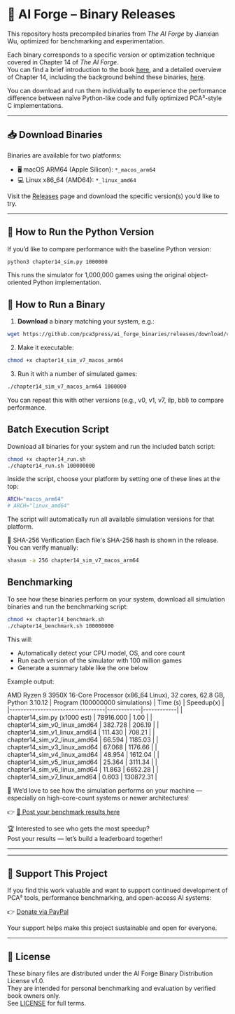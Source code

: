# 🧠 AI Forge – Binary Releases

This repository hosts precompiled binaries from *The AI Forge* by Jianxian Wu, optimized for benchmarking and experimentation.

Each binary corresponds to a specific version or optimization technique covered in Chapter 14 of *The AI Forge*.  
You can find a brief introduction to the book [here](https://github.com/pca3press/ai_forge), and a detailed overview of Chapter 14, including the background behind these binaries, [here](https://github.com/pca3press/ai_forge_binaries/blob/main/day_vs_century.md).

You can download and run them individually to experience the performance difference between naïve Python-like code and fully optimized PCA³-style C implementations.

---

## 📥 Download Binaries

Binaries are available for two platforms:

- 🖥 macOS ARM64 (Apple Silicon): `*_macos_arm64`
- 💻 Linux x86_64 (AMD64): `*_linux_amd64`

Visit the [Releases](https://github.com/pca3press/ai_forge_binaries/releases) page and download the specific version(s) you’d like to try.

---
## 🐍 How to Run the Python Version

If you’d like to compare performance with the baseline Python version:

```bash
python3 chapter14_sim.py 1000000
```
This runs the simulator for 1,000,000 games using the original object-oriented Python implementation.

## 🚀 How to Run a Binary

1. **Download** a binary matching your system, e.g.:

```bash
wget https://github.com/pca3press/ai_forge_binaries/releases/download/v1.0.0/chapter14_sim_v7_macos_arm64
```
2. Make it executable:

```bash
chmod +x chapter14_sim_v7_macos_arm64
```

3. Run it with a number of simulated games:

```bash
./chapter14_sim_v7_macos_arm64 1000000
```

You can repeat this with other versions (e.g., v0, v1, v7, ilp, bbl) to compare performance.

 
## Batch Execution Script
Download all binaries for your system and run the included batch script:

```bash
chmod +x chapter14_run.sh
./chapter14_run.sh 100000000
```

Inside the script, choose your platform by setting one of these lines at the top:

```bash
ARCH="macos_arm64"
# ARCH="linux_amd64"
```
The script will automatically run all available simulation versions for that platform.

🧪 SHA-256 Verification
Each file's SHA-256 hash is shown in the release. You can verify manually:

```bash
shasum -a 256 chapter14_sim_v7_macos_arm64
```

## Benchmarking
To see how these binaries perform on your system, download all simulation binaries and run the benchmarking script:

```bash
chmod +x chapter14_benchmark.sh
./chapter14_benchmark.sh 100000000
```

This will:

- Automatically detect your CPU model, OS, and core count
- Run each version of the simulator with 100 million games
- Generate a summary table like the one below

Example output:

AMD Ryzen 9 3950X 16-Core Processor (x86_64 Linux), 32 cores, 62.8 GB, Python 3.10.12
| Program (100000000 simulations)  | Time (s)   | Speedup(x) |
|----------------------------------|------------|------------|
| chapter14_sim.py (x1000 est)     | 78916.000  | 1.00       |
| chapter14_sim_v0_linux_amd64     | 382.728    | 206.19     |
| chapter14_sim_v1_linux_amd64     | 111.430    | 708.21     |
| chapter14_sim_v2_linux_amd64     | 66.594     | 1185.03    |
| chapter14_sim_v3_linux_amd64     | 67.068     | 1176.66    |
| chapter14_sim_v4_linux_amd64     | 48.954     | 1612.04    |
| chapter14_sim_v5_linux_amd64     | 25.364     | 3111.34    |
| chapter14_sim_v6_linux_amd64     | 11.863     | 6652.28    |
| chapter14_sim_v7_linux_amd64     | 0.603      | 130872.31  |

💬 We’d love to see how the simulation performs on your machine — especially on high-core-count systems or newer architectures!

👉 [📣 Post your benchmark results here](https://github.com/pca3press/ai_forge_binaries/discussions/2)

🏆 Interested to see who gets the most speedup?  
Post your results — let’s build a leaderboard together!

---

---

## 💖 Support This Project

If you find this work valuable and want to support continued development of PCA³ tools, performance benchmarking, and open-access AI systems:

👉 [Donate via PayPal](https://www.paypal.com/donate/buttons/manage/4DF6L6P8EXBKL)

Your support helps make this project sustainable and open for everyone.

---

## 📜 License  
These binary files are distributed under the AI Forge Binary Distribution License v1.0.  
They are intended for personal benchmarking and evaluation by verified book owners only.  
See [LICENSE](./LICENSE) for full terms.


